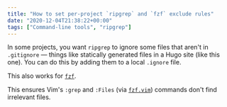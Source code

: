 ```yaml
---
title: "How to set per-project `ripgrep` and `fzf` exclude rules"
date: "2020-12-04T21:38:22+00:00"
tags: ["Command-line tools", "ripgrep"]
---
```


In some projects, you want `ripgrep` to ignore some files that aren't in
`.gitignore` — things like statically generated files in a Hugo site (like this
one). You can do this by adding them to a local `.ignore` file.

This also works for [`fzf`](https://github.com/junegunn/fzf).

This ensures Vim's `:grep` and `:Files` (via
[`fzf.vim`](https://github.com/junegunn/fzf.vim)) commands don't find irrelevant files.



